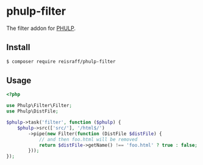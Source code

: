 # phulp-filter

The filter addon for [PHULP](https://github.com/reisraff/phulp).

## Install

```bash
$ composer require reisraff/phulp-filter
```

## Usage

```php
<?php

use Phulp\Filter\Filter;
use Phulp\DistFile;

$phulp->task('filter', function ($phulp) {
    $phulp->src(['src/'], '/html$/')
        ->pipe(new Filter(function (DistFile $distFile) {
            // and then foo.html will be removed
            return $distFile->getName() !== 'foo.html' ? true : false;
        }));
});

```
